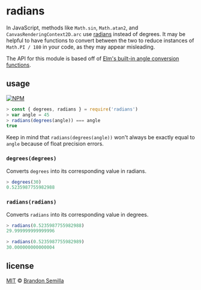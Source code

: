 # radians
In JavaScript, methods like `Math.sin`, `Math.atan2`, and `CanvasRenderingContext2D.arc` use [radians](https://en.wikipedia.org/wiki/Radian) instead of degrees. It may be helpful to have functions to convert between the two to reduce instances of `Math.PI / 180` in your code, as they may appear misleading.

The API for this module is based off of [Elm's built-in angle conversion functions](http://package.elm-lang.org/packages/elm-lang/core/5.1.1/Basics#angle-conversions).

## usage
[![NPM](https://nodei.co/npm/radians.png?mini)](https://www.npmjs.com/package/radians)
```js
> const { degrees, radians } = require('radians')
> var angle = 45
> radians(degrees(angle)) === angle
true
```

Keep in mind that `radians(degrees(angle))` won't always be exactly equal to `angle` because of float precision errors.

### `degrees(degrees)`
Converts `degrees` into its corresponding value in radians.
```js
> degrees(30)
0.5235987755982988
```

### `radians(radians)`
Converts `radians` into its corresponding value in degrees.
```js
> radians(0.5235987755982988)
29.999999999999996

> radians(0.5235987755982989)
30.000000000000004
```

## license
[MIT](https://opensource.org/licenses/MIT) © [Brandon Semilla](https://git.io/semibran)
